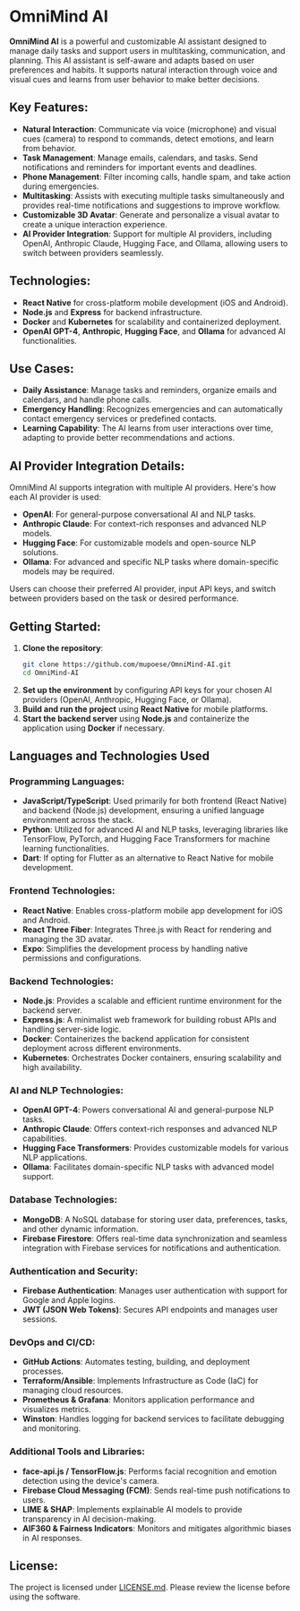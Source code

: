 # OmniMind AI

**OmniMind AI** is a powerful and customizable AI assistant designed to manage daily tasks and support users in multitasking, communication, and planning. This AI assistant is self-aware and adapts based on user preferences and habits. It supports natural interaction through voice and visual cues and learns from user behavior to make better decisions.

## Key Features:
- **Natural Interaction**: Communicate via voice (microphone) and visual cues (camera) to respond to commands, detect emotions, and learn from behavior.
- **Task Management**: Manage emails, calendars, and tasks. Send notifications and reminders for important events and deadlines.
- **Phone Management**: Filter incoming calls, handle spam, and take action during emergencies.
- **Multitasking**: Assists with executing multiple tasks simultaneously and provides real-time notifications and suggestions to improve workflow.
- **Customizable 3D Avatar**: Generate and personalize a visual avatar to create a unique interaction experience.
- **AI Provider Integration**: Support for multiple AI providers, including OpenAI, Anthropic Claude, Hugging Face, and Ollama, allowing users to switch between providers seamlessly.

## Technologies:
- **React Native** for cross-platform mobile development (iOS and Android).
- **Node.js** and **Express** for backend infrastructure.
- **Docker** and **Kubernetes** for scalability and containerized deployment.
- **OpenAI GPT-4**, **Anthropic**, **Hugging Face**, and **Ollama** for advanced AI functionalities.

## Use Cases:
- **Daily Assistance**: Manage tasks and reminders, organize emails and calendars, and handle phone calls.
- **Emergency Handling**: Recognizes emergencies and can automatically contact emergency services or predefined contacts.
- **Learning Capability**: The AI learns from user interactions over time, adapting to provide better recommendations and actions.

## AI Provider Integration Details:
OmniMind AI supports integration with multiple AI providers. Here's how each AI provider is used:
- **OpenAI**: For general-purpose conversational AI and NLP tasks.
- **Anthropic Claude**: For context-rich responses and advanced NLP models.
- **Hugging Face**: For customizable models and open-source NLP solutions.
- **Ollama**: For advanced and specific NLP tasks where domain-specific models may be required.

Users can choose their preferred AI provider, input API keys, and switch between providers based on the task or desired performance.

## Getting Started:
1. **Clone the repository**:
    ```bash
    git clone https://github.com/mupoese/OmniMind-AI.git
    cd OmniMind-AI
    ```
2. **Set up the environment** by configuring API keys for your chosen AI providers (OpenAI, Anthropic, Hugging Face, or Ollama).
3. **Build and run the project** using **React Native** for mobile platforms.
4. **Start the backend server** using **Node.js** and containerize the application using **Docker** if necessary.

## Languages and Technologies Used

### **Programming Languages:**
- **JavaScript/TypeScript**: Used primarily for both frontend (React Native) and backend (Node.js) development, ensuring a unified language environment across the stack.
- **Python**: Utilized for advanced AI and NLP tasks, leveraging libraries like TensorFlow, PyTorch, and Hugging Face Transformers for machine learning functionalities.
- **Dart**: If opting for Flutter as an alternative to React Native for mobile development.

### **Frontend Technologies:**
- **React Native**: Enables cross-platform mobile app development for iOS and Android.
- **React Three Fiber**: Integrates Three.js with React for rendering and managing the 3D avatar.
- **Expo**: Simplifies the development process by handling native permissions and configurations.

### **Backend Technologies:**
- **Node.js**: Provides a scalable and efficient runtime environment for the backend server.
- **Express.js**: A minimalist web framework for building robust APIs and handling server-side logic.
- **Docker**: Containerizes the backend application for consistent deployment across different environments.
- **Kubernetes**: Orchestrates Docker containers, ensuring scalability and high availability.

### **AI and NLP Technologies:**
- **OpenAI GPT-4**: Powers conversational AI and general-purpose NLP tasks.
- **Anthropic Claude**: Offers context-rich responses and advanced NLP capabilities.
- **Hugging Face Transformers**: Provides customizable models for various NLP applications.
- **Ollama**: Facilitates domain-specific NLP tasks with advanced model support.

### **Database Technologies:**
- **MongoDB**: A NoSQL database for storing user data, preferences, tasks, and other dynamic information.
- **Firebase Firestore**: Offers real-time data synchronization and seamless integration with Firebase services for notifications and authentication.

### **Authentication and Security:**
- **Firebase Authentication**: Manages user authentication with support for Google and Apple logins.
- **JWT (JSON Web Tokens)**: Secures API endpoints and manages user sessions.

### **DevOps and CI/CD:**
- **GitHub Actions**: Automates testing, building, and deployment processes.
- **Terraform/Ansible**: Implements Infrastructure as Code (IaC) for managing cloud resources.
- **Prometheus & Grafana**: Monitors application performance and visualizes metrics.
- **Winston**: Handles logging for backend services to facilitate debugging and monitoring.

### **Additional Tools and Libraries:**
- **face-api.js / TensorFlow.js**: Performs facial recognition and emotion detection using the device's camera.
- **Firebase Cloud Messaging (FCM)**: Sends real-time push notifications to users.
- **LIME & SHAP**: Implements explainable AI models to provide transparency in AI decision-making.
- **AIF360 & Fairness Indicators**: Monitors and mitigates algorithmic biases in AI responses.

## License:
The project is licensed under [LICENSE.md](./LICENSE.md). Please review the license before using the software.
